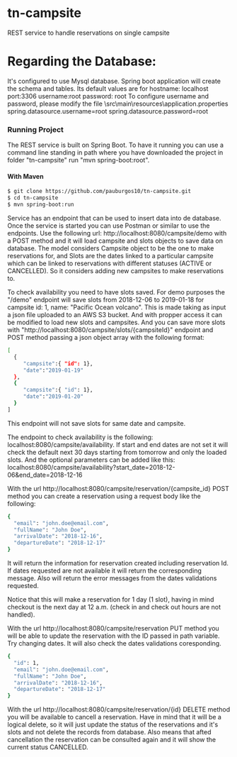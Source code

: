 # tn-campsite
REST service to handle reservations on single campsite
# Regarding the Database:
It's configured to use Mysql database. Spring boot application will create the schema and tables. Its default values are for 
hostname: localhost
port:3306
username:root
password: root
To configure username and password, please modify the file \src\main\resources\application.properties 
spring.datasource.username=root
spring.datasource.password=root
### Running Project
The REST service is built on Spring Boot. To have it running you can use a command line standing in path where you have downloaded the project in folder "tn-campsite" run "mvn spring-boot:root".
#### With Maven
```bash
$ git clone https://github.com/pauburgos10/tn-campsite.git
$ cd tn-campsite
$ mvn spring-boot:run
```
Service has an endpoint that can be used to insert data into de database. 
Once the service is started you can use Postman or similar to use the endpoints. Use the following url: http://localhost:8080/campsite/demo with a POST method and it will load campsite and slots objects to save data on database.
The model considers Campsite object to be the one to make reservations for, and Slots are the dates linked to a particular campsite which can be linked to reservations with different statuses (ACTIVE or CANCELLED). So it considers adding new campsites to make reservations to.

To check availability you need to have slots saved. For demo purposes the "/demo" endpoint will save slots from 2018-12-06 to 2019-01-18 for campsite id: 1, name: "Pacific Ocean volcano". This is made taking as input a json file uploaded to an AWS S3 bucket. And with propper access it can be modified to load new slots and campsites. 
And you can save more slots with "http://localhost:8080/campsite/slots/{campsiteId}" endpoint and POST method passing a json object array with the following format:
```bash
[  
  {  
     "campsite":{ "id": 1},
     "date":"2019-01-19"
  },
  {  
     "campsite":{ "id": 1},
     "date":"2019-01-20"
  }
]
```

This endpoint will not save slots for same date and campsite.

The endpoint to check availability is the following: localhost:8080/campsite/availability. If start and end dates are not set it will check the default next 30 days starting from tomorrow and only the loaded slots. And the optional parameters can be added like this: localhost:8080/campsite/availability?start_date=2018-12-06&end_date=2018-12-16

With the url http://localhost:8080/campsite/reservation/{campsite_id} POST method you can create a reservation using a request body like the following:
```bash
{
  "email": "john.doe@email.com",
  "fullName": "John Doe",
  "arrivalDate": "2018-12-16",
  "departureDate": "2018-12-17"
}
```

It will return the information for reservation created including reservation Id. If dates requested are not available it will return the corresponding message. Also will return the error messages from the dates validations requested. 

Notice that this will make a reservation for 1 day (1 slot), having in mind checkout is the next day at 12 a.m. (check in and check out hours are not handled).

With the url http://localhost:8080/campsite/reservation PUT method you will be able to update the reservation with the ID passed in path variable. Try changing dates. It will also check the dates validations coresponding.
```bash
{
  "id": 1,
  "email": "john.doe@email.com",
  "fullName": "John Doe",
  "arrivalDate": "2018-12-16",
  "departureDate": "2018-12-17"
}
```

With the url http://localhost:8080/campsite/reservation/{id} DELETE method you will be available to cancell a reservation. Have in mind that it will be a logical delete, so it will just update the status of the reservations and it's slots and not delete the records from database. Also means that afted cancellation the reservation can be consulted again and it will show the current status CANCELLED.
